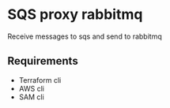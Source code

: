 # SQS proxy rabbitmq

Receive messages to sqs and send to rabbitmq

## Requirements

* Terraform cli
* AWS cli
* SAM cli